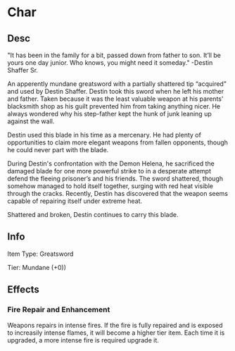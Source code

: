 # Char

## Desc

"It has been in the family for a bit, passed down from father to son. It’ll be yours one day junior. Who knows, you might need it someday." -Destin Shaffer Sr.

An apperently mundane greatsword with a partially shattered tip “acquired” and used by Destin Shaffer. Destin took this sword when he left his mother and father. Taken because it was the least valuable weapon at his parents' blacksmith shop as his guilt prevented him from taking anything nicer. He always wondered why his step-father kept the hunk of junk leaning up against the wall.

Destin used this blade in his time as a mercenary. He had plenty of opportunities to claim more elegant weapons from fallen opponents, though he could never part with the blade.

During Destin's confrontation with the Demon Helena, he sacrificed the damaged blade for one more powerful strike to in a desperate attempt defend the fleeing prisoner’s and his friends. The sword shattered, though somehow managed to hold itself together, surging with red heat visible through the cracks. Recently, Destin has discovered that the weapon seems capable of repairing itself under extreme heat.

Shattered and broken, Destin continues to carry this blade.


## Info

Item Type: Greatsword

Tier: Mundane (+0))


## Effects

### Fire Repair and Enhancement

Weapons repairs in intense fires. If the fire is fully repaired and is exposed to increasily intense flames, it will become a higher tier item. Each time it is upgraded, a more intense fire is required upgrade it.
